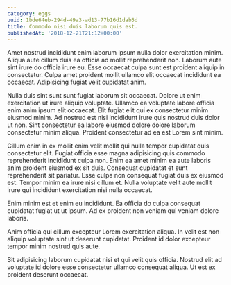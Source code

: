 ```yaml
---
category: eggs
uuid: 1bde64eb-294d-49a3-ad13-77b16d1dab5d
title: Commodo nisi duis laborum quis est.
publishedAt: '2018-12-21T21:12+00:00'
---
```


Amet nostrud incididunt enim laborum ipsum nulla dolor exercitation minim. Aliqua aute cillum duis ea officia ad mollit reprehenderit non. Laborum aute sint irure do officia irure eu. Esse occaecat culpa sunt est proident aliquip in consectetur. Culpa amet proident mollit ullamco elit occaecat incididunt ea occaecat. Adipisicing fugiat velit cupidatat anim.

Nulla duis sint sunt sunt fugiat laborum sit occaecat. Dolore ut enim exercitation ut irure aliquip voluptate. Ullamco ea voluptate labore officia enim anim ipsum elit occaecat. Elit fugiat elit qui ex consectetur minim eiusmod minim. Ad nostrud est nisi incididunt irure quis nostrud duis dolor ut non. Sint consectetur ea labore eiusmod dolore dolore laborum consectetur minim aliqua. Proident consectetur ad ea est Lorem sint minim.

Cillum enim in ex mollit enim velit mollit qui nulla tempor cupidatat quis consectetur elit. Fugiat officia esse magna adipisicing quis commodo reprehenderit incididunt culpa non. Enim ea amet minim ea aute laboris anim proident eiusmod ex sit duis. Consequat cupidatat et sunt reprehenderit sit pariatur. Esse culpa non consequat fugiat duis ex eiusmod est. Tempor minim ea irure nisi cillum et. Nulla voluptate velit aute mollit irure qui incididunt exercitation nisi nulla occaecat.

Enim minim est et enim eu incididunt. Ea officia do culpa consequat cupidatat fugiat ut ut ipsum. Ad ex proident non veniam qui veniam dolore laboris.

Anim officia qui cillum excepteur Lorem exercitation aliqua. In velit est non aliquip voluptate sint ut deserunt cupidatat. Proident id dolor excepteur tempor minim nostrud quis aute.

Sit adipisicing laborum cupidatat nisi et qui velit quis officia. Nostrud elit ad voluptate id dolore esse consectetur ullamco consequat aliqua. Ut est ex proident deserunt occaecat.

